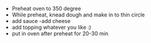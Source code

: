 - Preheat oven to 350 degree
- While preheat, knead dough and make in to thin circle
- add sauce
-add cheese
- add topping whatever you like :)
- put in oven after preheat for 20-30 min
